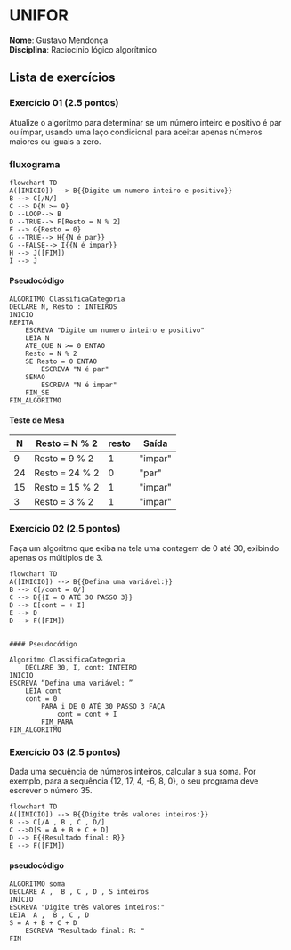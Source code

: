 # UNIFOR
**Nome**: Gustavo Mendonça <br>
**Disciplina**: Raciocínio lógico algorítmico

 ## Lista de exercícios

 ### Exercício 01 (2.5 pontos)
Atualize o algoritmo para determinar se um número inteiro e positivo é par ou ímpar, usando uma laço condicional para aceitar apenas números maiores ou iguais a zero.

### fluxograma
```mermaid
flowchart TD
A([INICIO]) --> B{{Digite um numero inteiro e positivo}}
B --> C[/N/]
C --> D{N >= 0}
D --LOOP--> B
D --TRUE--> F[Resto = N % 2]
F --> G{Resto = 0}
G --TRUE--> H{{N é par}}
G --FALSE--> I{{N é impar}}
H --> J([FIM])
I --> J
```
#### Pseudocódigo 
```
ALGORITMO ClassificaCategoria
DECLARE N, Resto : INTEIROS
INICIO
REPITA
	ESCREVA "Digite um numero inteiro e positivo"
	LEIA N
	ATE_QUE N >= 0 ENTAO
	Resto = N % 2
	SE Resto = 0 ENTAO
		ESCREVA "N é par"
	SENAO 
		ESCREVA "N é impar"
	FIM_SE
FIM_ALGORITMO

```
#### Teste de Mesa
| N | Resto = N % 2 |  resto  | Saída | 
| -- | -- | -- | --|
| 9 | Resto = 9 % 2 |1| "impar" |
| 24 | Resto = 24 % 2 |0| "par" |
| 15 | Resto = 15 % 2 |1| "impar" |
| 3 | Resto = 3 % 2 |1| "impar" |

### Exercício 02 (2.5 pontos)
Faça um algoritmo que exiba na tela uma contagem de 0 até 30, exibindo apenas os múltiplos de 3.
```mermaid
flowchart TD
A([INICIO]) --> B{{Defina uma variável:}}
B --> C[/cont = 0/]
C --> D{{I = 0 ATÉ 30 PASSO 3}}
D --> E[cont = + I]
E --> D
D --> F([FIM])


```

	#### Pseudocódigo 

```
Algoritmo ClassificaCategoria
	DECLARE 30, I, cont: INTEIRO
INICIO
ESCREVA “Defina uma variável: ”
	LEIA cont 
	cont = 0
		PARA i DE 0 ATÉ 30 PASSO 3 FAÇA
			cont = cont + I
		FIM_PARA
FIM_ALGORITMO
```

### Exercício 03 (2.5 pontos)
Dada uma sequência de números inteiros, calcular a sua soma. 
Por exemplo, para a sequência {12, 17, 4, -6, 8, 0}, o seu programa deve escrever o número 35.

```mermaid
flowchart TD
A([INICIO]) --> B{{Digite três valores inteiros:}}
B --> C[/A , B , C , D/]
C -->D[S = A + B + C + D]
D --> E{{Resultado final: R}}
E --> F([FIM])
```

#### pseudocódigo
```
ALGORITMO soma
DECLARE A ,  B , C , D , S inteiros
INÍCIO
ESCREVA "Digite três valores inteiros:"
LEIA  A ,  B , C , D
S = A + B + C + D
	ESCREVA "Resultado final: R: "
FIM
```
